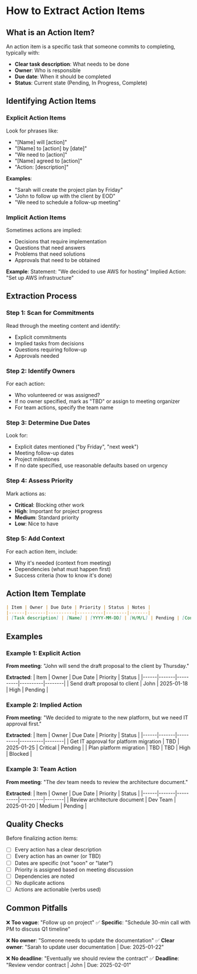 # How to Extract Action Items

## What is an Action Item?

An action item is a specific task that someone commits to completing, typically with:
- **Clear task description**: What needs to be done
- **Owner**: Who is responsible
- **Due date**: When it should be completed
- **Status**: Current state (Pending, In Progress, Complete)

## Identifying Action Items

### Explicit Action Items
Look for phrases like:
- "[Name] will [action]"
- "[Name] to [action] by [date]"
- "We need to [action]"
- "[Name] agreed to [action]"
- "Action: [description]"

**Examples**:
- "Sarah will create the project plan by Friday"
- "John to follow up with the client by EOD"
- "We need to schedule a follow-up meeting"

### Implicit Action Items
Sometimes actions are implied:
- Decisions that require implementation
- Questions that need answers
- Problems that need solutions
- Approvals that need to be obtained

**Example**:
Statement: "We decided to use AWS for hosting"
Implied Action: "Set up AWS infrastructure"

## Extraction Process

### Step 1: Scan for Commitments
Read through the meeting content and identify:
- Explicit commitments
- Implied tasks from decisions
- Questions requiring follow-up
- Approvals needed

### Step 2: Identify Owners
For each action:
- Who volunteered or was assigned?
- If no owner specified, mark as "TBD" or assign to meeting organizer
- For team actions, specify the team name

### Step 3: Determine Due Dates
Look for:
- Explicit dates mentioned ("by Friday", "next week")
- Meeting follow-up dates
- Project milestones
- If no date specified, use reasonable defaults based on urgency

### Step 4: Assess Priority
Mark actions as:
- **Critical**: Blocking other work
- **High**: Important for project progress
- **Medium**: Standard priority
- **Low**: Nice to have

### Step 5: Add Context
For each action item, include:
- Why it's needed (context from meeting)
- Dependencies (what must happen first)
- Success criteria (how to know it's done)

## Action Item Template

```markdown
| Item | Owner | Due Date | Priority | Status | Notes |
|------|-------|----------|----------|--------|-------|
| [Task description] | [Name] | [YYYY-MM-DD] | [H/M/L] | Pending | [Context] |
```

## Examples

### Example 1: Explicit Action
**From meeting**: "John will send the draft proposal to the client by Thursday."

**Extracted**:
| Item | Owner | Due Date | Priority | Status |
|------|-------|----------|----------|--------|
| Send draft proposal to client | John | 2025-01-18 | High | Pending |

### Example 2: Implied Action
**From meeting**: "We decided to migrate to the new platform, but we need IT approval first."

**Extracted**:
| Item | Owner | Due Date | Priority | Status |
|------|-------|----------|----------|--------|
| Get IT approval for platform migration | TBD | 2025-01-25 | Critical | Pending |
| Plan platform migration | TBD | TBD | High | Blocked |

### Example 3: Team Action
**From meeting**: "The dev team needs to review the architecture document."

**Extracted**:
| Item | Owner | Due Date | Priority | Status |
|------|-------|----------|----------|--------|
| Review architecture document | Dev Team | 2025-01-20 | Medium | Pending |

## Quality Checks

Before finalizing action items:
- [ ] Every action has a clear description
- [ ] Every action has an owner (or TBD)
- [ ] Dates are specific (not "soon" or "later")
- [ ] Priority is assigned based on meeting discussion
- [ ] Dependencies are noted
- [ ] No duplicate actions
- [ ] Actions are actionable (verbs used)

## Common Pitfalls

❌ **Too vague**: "Follow up on project"
✅ **Specific**: "Schedule 30-min call with PM to discuss Q1 timeline"

❌ **No owner**: "Someone needs to update the documentation"
✅ **Clear owner**: "Sarah to update user documentation | Due: 2025-01-22"

❌ **No deadline**: "Eventually we should review the contract"
✅ **Deadline**: "Review vendor contract | John | Due: 2025-02-01"
